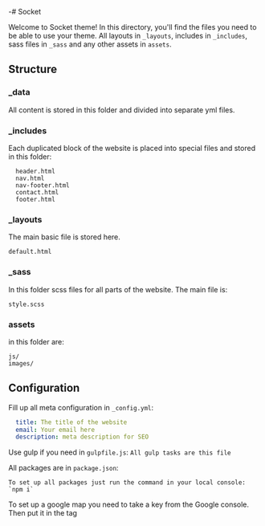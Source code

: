 -# Socket

Welcome to Socket theme! In this directory, you'll find the files you need to be able to use your theme. All layouts in `_layouts`, includes in `_includes`, sass files in `_sass` and any other assets in `assets`.


## Structure

### _data
  All content is stored in this folder and divided into separate yml files.

### _includes
  Each duplicated block of the website is placed into special files and stored in this folder:

      header.html
      nav.html
      nav-footer.html
      contact.html
      footer.html

### _layouts
  The main basic file is stored here.

    default.html

### _sass
  In this folder scss files for all parts of the website. The main file is:

    style.scss

### assets
  in this folder are:

    js/
    images/

## Configuration

  Fill up all meta configuration in  `_config.yml`:

  ```yaml
    title: The title of the website
    email: Your email here
    description: meta description for SEO
  ```

  Use gulp if you need in  `gulpfile.js`: `All gulp tasks are this file`

  All packages are in `package.json`:

    To set up all packages just run the command in your local console: `npm i`

  To set up a google map you need to take a key from the Google console. Then put it in the tag <script> as it is shown below. This tag has to be located on the bottom of `_layouts/default.html` :

        `<script async defer
          src="https://maps.googleapis.com/maps/api/js?key=HERE=initMap&libraries=&v=weekly">
        </script>`

  To set up the coordinates of your place take them from google map and then put them in:

        `assets/js/main.js -> line 15 -> const uluru = { lat: 39.7219538, lng: -91.5098444 };`

## Contributing

Pull requests are welcome on GitHub at https://github.com/makecodework/order.

## License

The theme is available as open source under the terms of the [MIT License](https://opensource.org/licenses/MIT).
